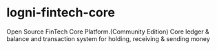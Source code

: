 # logni-fintech-core
Open Source FinTech Core Platform.(Community Edition)
Core ledger &amp; balance and transaction system for holding, receiving &amp; sending money
